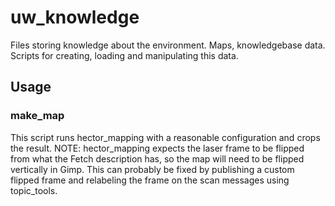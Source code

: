 # uw_knowledge

Files storing knowledge about the environment. Maps, knowledgebase data. Scripts for creating, loading and manipulating this data.

## Usage

### make_map

This script runs hector_mapping with a reasonable configuration and crops the result. NOTE: hector_mapping expects the laser frame to be flipped from what the Fetch description has, so the map will need to be flipped vertically in Gimp. This can probably be fixed by publishing a custom flipped frame and relabeling the frame on the scan messages using topic_tools.
